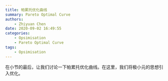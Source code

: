 ```yaml
---
title: 帕累托优化曲线
summary: Pareto Optimal Curve
authors:
    - Zhiyuan Chen
date: 2020-09-02 16:49:55
categories:
    - Opsimisation
    - Pareto Optimal Curve
tags:
    - Opsimisation
---
```


在小节的最后，让我们讨论一下帕累托优化曲线。在这里，我们将极小元的思想引入优化。


